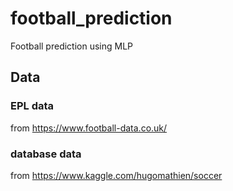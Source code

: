 # football_prediction
Football prediction using MLP

## Data 

### EPL data
from https://www.football-data.co.uk/

### database data
from https://www.kaggle.com/hugomathien/soccer
